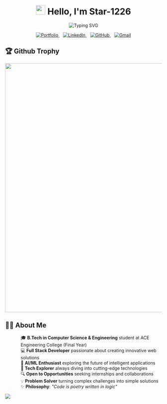 <div align="center"> 

# <img src="https://media.giphy.com/media/hvRJCLFzcasrR4ia7z/giphy.gif" width="30px"> Hello, I'm Star-1226
![Typing SVG](https://readme-typing-svg.herokuapp.com?font=Fira+Code&size=28&pause=1000&color=38B2AC&center=true&vCenter=true&random=false&width=800&lines=Full+Stack+Developer+%F0%9F%9A%80;Computer+Science+Student+%F0%9F%8E%93;AI+%26+ML+Enthusiast+%F0%9F%A4%96;Always+Learning+New+Technologies+%F0%9F%8C%B1;Building+the+Future+with+Code+%F0%9F%92%BB)

<p align="center">
  <a href="https://portfolio-mohan-krishna-thalla.netlify.app/">
    <img src="https://img.shields.io/badge/Portfolio-FF5722?style=for-the-badge&logo=google-chrome&logoColor=white" alt="Portfolio" />
  </a>
  &nbsp;&nbsp;
  <a href="https://linkedin.com/in/mohan-krishna-thalla">
    <img src="https://img.shields.io/badge/LinkedIn-0A66C2?style=for-the-badge&logo=linkedin&logoColor=white" alt="LinkedIn" />
  </a>
  &nbsp;&nbsp;
  <a href="https://github.com/mohan13krishna">
    <img src="https://img.shields.io/badge/GitHub-181717?style=for-the-badge&logo=github&logoColor=white" alt="GitHub" />
  </a>
  &nbsp;&nbsp;
  <a href="mailto:mohankrishnathalla6@gmail.com">
    <img src="https://img.shields.io/badge/Gmail-D14836?style=for-the-badge&logo=gmail&logoColor=white" alt="Gmail" />
  </a>
</p>


## <div align="left">🏆 Github Trophy</div>

<img width=800 src="https://github-profile-trophy.vercel.app/?username=ryo-ma&column=10&theme=gruvbox&no-frame=true"/>

</div>

## <div align="left">👨‍💻 About Me</div>

<div style="padding-left: 50px;">

🎓 **B.Tech in Computer Science & Engineering** student at ACE Engineering College (Final Year)  
💻 **Full Stack Developer** passionate about creating innovative web solutions  
🤖 **AI/ML Enthusiast** exploring the future of intelligent applications  
🚀 **Tech Explorer** always diving into cutting-edge technologies  
🔍 **Open to Opportunities** seeking internships and collaborations  
💡 **Problem Solver** turning complex challenges into simple solutions  
✨ **Philosophy**: *"Code is poetry written in logic"*
</div>

<img src="https://capsule-render.vercel.app/api?type=waving&color=gradient&height=100&section=footer"/>
